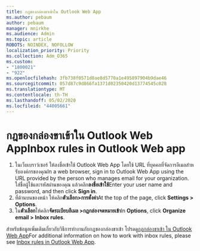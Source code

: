 ```yaml
---
title: กฎของกล่องขาเข้าใน Outlook Web App
ms.author: pebaum
author: pebaum
manager: mnirkhe
ms.audience: Admin
ms.topic: article
ROBOTS: NOINDEX, NOFOLLOW
localization_priority: Priority
ms.collection: Adm_O365
ms.custom:
- "1800021"
- "922"
ms.openlocfilehash: 3fb738f0571d8ae8d5770a1e495897904b9dae46
ms.sourcegitcommit: 057d87c9d866fa1371d02350420d13774545c028
ms.translationtype: MT
ms.contentlocale: th-TH
ms.lasthandoff: 05/02/2020
ms.locfileid: "44005661"
---
```

# <a name="inbox-rules-in-outlook-web-app"></a><span data-ttu-id="fd051-102">กฎของกล่องขาเข้าใน Outlook Web App</span><span class="sxs-lookup"><span data-stu-id="fd051-102">Inbox rules in Outlook Web app</span></span>

1. <span data-ttu-id="fd051-103">ในเว็บเบราว์เซอร์ ให้ลงชื่อเข้าใช้ Outlook Web App โดยใช้ URL ที่บุคคลที่จัดการอีเมลสําหรับองค์กรของคุณ</span><span class="sxs-lookup"><span data-stu-id="fd051-103">In a web browser, sign in to Outlook Web App using the URL provided by the person who manages email for your organization.</span></span> <span data-ttu-id="fd051-104">ใส่ชื่อผู้ใช้และรหัสผ่านของคุณ แล้วคลิก**ลงชื่อเข้าใช้**</span><span class="sxs-lookup"><span data-stu-id="fd051-104">Enter your user name and password, and then click **Sign in**.</span></span>
2. <span data-ttu-id="fd051-105">ที่ด้านบนของหน้า ให้คลิก**ตัวเลือก>การตั้งค่า**</span><span class="sxs-lookup"><span data-stu-id="fd051-105">At the top of the page, click **Settings > Options**.</span></span>
3. <span data-ttu-id="fd051-106">ใน**ตัวเลือก**ให้คลิก**จัดระเบียบอีเมล >กฎกล่องจดหมายเข้า**</span><span class="sxs-lookup"><span data-stu-id="fd051-106">In **Options**, click **Organize email > Inbox rules**.</span></span>

<span data-ttu-id="fd051-107">สําหรับข้อมูลเพิ่มเติมเกี่ยวกับวิธีการทํางานกับกฎของกล่องขาเข้า โปรดดู[กฎกล่องขาเข้า ใน Outlook Web App](https://support.office.com/article/inbox-rules-in-outlook-web-app-edea3d17-00c9-434b-b9b7-26ee8d9f5622)</span><span class="sxs-lookup"><span data-stu-id="fd051-107">For additional information on how to work with inbox rules, please see [Inbox rules in Outlook Web App](https://support.office.com/article/inbox-rules-in-outlook-web-app-edea3d17-00c9-434b-b9b7-26ee8d9f5622).</span></span>
